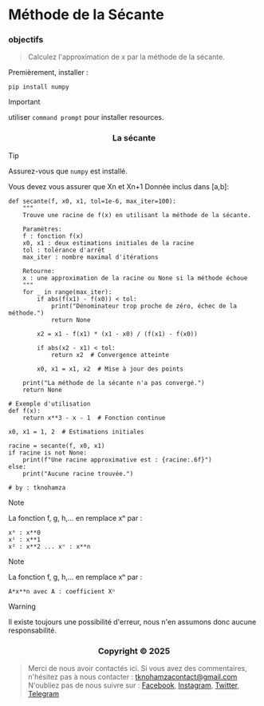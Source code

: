 # Méthode de la Sécante


### <a name="objectifs"></a> objectifs


> Calculez l'approximation de x par la méthode de la sécante.


Premièrement, installer :


```shell
pip install numpy
```

> [!IMPORTANT]
> utiliser `command prompt` pour installer resources.


</p>
<h3 align="center">La sécante</h3>
<p align="center">
</p>

> [!TIP]
> Assurez-vous que `numpy` est installé.

Vous devez vous assurer que Xn et Xn+1 Donnée inclus dans [a,b]:

```shell
def secante(f, x0, x1, tol=1e-6, max_iter=100):
    """
    Trouve une racine de f(x) en utilisant la méthode de la sécante.
    
    Paramètres:
    f : fonction f(x)
    x0, x1 : deux estimations initiales de la racine
    tol : tolérance d'arrêt
    max_iter : nombre maximal d'itérations
    
    Retourne:
    x : une approximation de la racine ou None si la méthode échoue
    """
    for _ in range(max_iter):
        if abs(f(x1) - f(x0)) < tol:
            print("Dénominateur trop proche de zéro, échec de la méthode.")
            return None
        
        x2 = x1 - f(x1) * (x1 - x0) / (f(x1) - f(x0))
        
        if abs(x2 - x1) < tol:
            return x2  # Convergence atteinte
        
        x0, x1 = x1, x2  # Mise à jour des points
    
    print("La méthode de la sécante n'a pas convergé.")
    return None

# Exemple d'utilisation
def f(x):
    return x**3 - x - 1  # Fonction continue

x0, x1 = 1, 2  # Estimations initiales

racine = secante(f, x0, x1)
if racine is not None:
    print(f"Une racine approximative est : {racine:.6f}")
else:
    print("Aucune racine trouvée.")

# by : tknohamza
```

> [!NOTE]
> La fonction f, g, h,... en remplace xⁿ par :
```
x⁰ : x**0
x¹ : x**1
x² : x**2 ... xⁿ : x**n
```

> [!NOTE]
La fonction f, g, h,... en remplace xⁿ par :
```
A*x**n avec A : coefficient Xⁿ
```

> [!WARNING]
> Il existe toujours une possibilité d'erreur, nous n'en assumons donc aucune responsabilité.

</p>
<h3 align="center">Copyright © 2025</h3>
<p align="center">
</p>

> Merci de nous avoir contactés ici. Si vous avez des commentaires, n'hésitez pas à nous contacter :
tknohamzacontact@gmail.com
N'oubliez pas de nous suivre sur :
<a href="https://facebook.com/tknohamza">Facebook</a>, <a href="https://instagram.com/r/tknohamza">Instagram</a>, <a href="https://twitter.com/tknohamza">Twitter</a>, <a href="https://t.me/tknohamzachannel">Telegram</a>
